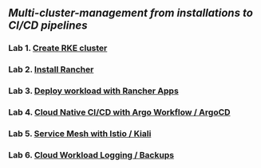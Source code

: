 
## *Multi-cluster-management from installations to CI/CD pipelines*

### Lab 1. [Create RKE cluster](./docs/Lab1-create-rke-cluster.md)
### Lab 2. [Install Rancher](./docs/Lab2-install-rancher.md)
### Lab 3. [Deploy workload with Rancher Apps](./docs/Lab3-deploy-workload-with-rancher-apps.md)
### Lab 4. [Cloud Native CI/CD with Argo Workflow / ArgoCD](./docs/Lab4-argo-workflow-cicd.md)
### Lab 5. [Service Mesh with Istio / Kiali](./docs/Lab5-service-mesh-with-istio.md)
### Lab 6. [Cloud Workload Logging / Backups](./docs/Lab6-cloud-workload-logging-backups.md)
